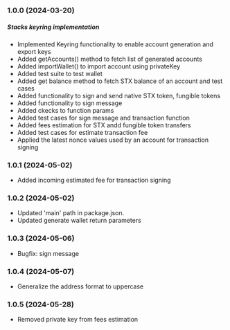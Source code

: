 ### 1.0.0 (2024-03-20)

##### Stacks keyring implementation

- Implemented Keyring functionality to enable account generation and export keys
- Added getAccounts() method to fetch list of generated accounts
- Added importWallet() to import account using privateKey
- Added test suite to test wallet
- Added get balance method to fetch STX balance of an account and test cases
- Added functionality to sign and send native STX token, fungible tokens
- Added functionality to sign message
- Added ckecks to function params
- Added test cases for sign message and transaction function
- Added fees estimation for STX andd fungible token transfers
- Added test cases for estimate transaction fee
- Applied the latest nonce values used by an account for transaction signing


### 1.0.1 (2024-05-02)

- Added incoming estimated fee for transaction signing

### 1.0.2 (2024-05-02)

- Updated 'main' path in package.json.
- Updated generate wallet return parameters

### 1.0.3 (2024-05-06)

- Bugfix: sign message

### 1.0.4 (2024-05-07)

- Generalize the address format to uppercase

### 1.0.5 (2024-05-28)

- Removed private key from fees estimation